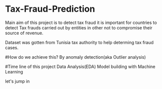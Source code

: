 # Tax-Fraud-Prediction

Main aim of this project is to detect tax fraud
it is important for countries to detect Tax frauds carried out by entities in other not to compromise their source of revenue.

Dataset was gotten from Tunisia tax authority to help determing tax fraud cases.

#How do we achieve this?
By anomaly detection(aka Outlier analysis)

#Time line of this project
Data Analysis(EDA)
Model building with Machine Learning

let's jump in
